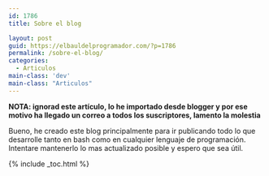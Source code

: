 ```yaml
---
id: 1786
title: Sobre el blog

layout: post
guid: https://elbauldelprogramador.com/?p=1786
permalink: /sobre-el-blog/
categories:
  - Articulos
main-class: 'dev'
main-class: "Articulos"
---
```

**NOTA: ignorad este artículo, lo he importado desde blogger y por ese motivo ha llegado un correo a todos los suscriptores, lamento la molestia**

Bueno, he creado este blog principalmente para ir publicando todo lo que desarrolle tanto en bash como en cualquier lenguaje de programación. Intentare mantenerlo lo mas actualizado posible y espero que sea útil.



{% include _toc.html %}
